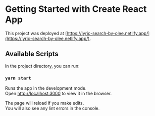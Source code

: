 # Getting Started with Create React App

This project was deployed at [https://lyric-search-by-olee.netlify.app/](https://lyric-search-by-olee.netlify.app/).

## Available Scripts

In the project directory, you can run:

### `yarn start`

Runs the app in the development mode.\
Open [http://localhost:3000](http://localhost:3000) to view it in the browser.

The page will reload if you make edits.\
You will also see any lint errors in the console.


